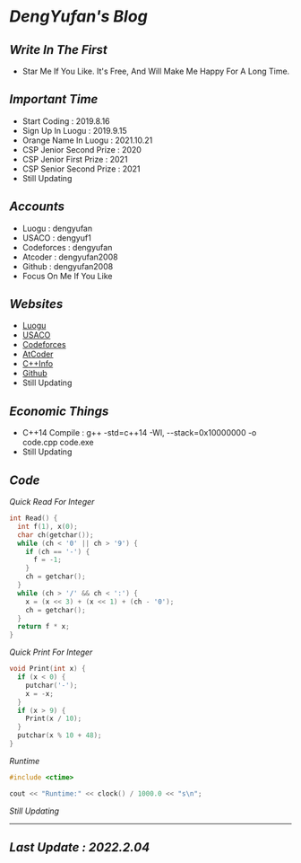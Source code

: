 # *DengYufan's Blog*

## *Write In The First*
- Star Me If You Like. It's Free, And Will Make Me Happy For A Long Time.

## *Important Time*
- Start Coding : 2019.8.16
- Sign Up In Luogu : 2019.9.15
- Orange Name In Luogu : 2021.10.21
- CSP Jenior Second Prize : 2020
- CSP Jenior First Prize : 2021
- CSP Senior Second Prize : 2021
- Still Updating

## *Accounts*
- Luogu : dengyufan
- USACO : dengyuf1
- Codeforces : dengyufan
- Atcoder : dengyufan2008
- Github : dengyufan2008
- Focus On Me If You Like

## *Websites*
- [Luogu](http://www.luogu.com.cn)
- [USACO](https://train.usaco.org)
- [Codeforces](https://codeforces.com)
- [AtCoder](https://atcoder.jp)
- [C++Info](https://zh.cppreference.com/w/%E9%A6%96%E9%A1%B5)
- [Github](https://github.com)
- Still Updating

## *Economic Things*
- C++14 Compile : g++ -std=c++14 -Wl, --stack=0x10000000 -o code.cpp code.exe
- Still Updating

## *Code*
*Quick Read For Integer*
```c++
int Read() {
  int f(1), x(0);
  char ch(getchar());
  while (ch < '0' || ch > '9') {
    if (ch == '-') {
      f = -1;
    }
    ch = getchar();
  }
  while (ch > '/' && ch < ':') {
    x = (x << 3) + (x << 1) + (ch - '0');
    ch = getchar();
  }
  return f * x;
}
```
*Quick Print For Integer*
```c++
void Print(int x) {
  if (x < 0) {
    putchar('-');
    x = -x;
  }
  if (x > 9) {
    Print(x / 10);
  }
  putchar(x % 10 + 48);
}
```
*Runtime*
```c++
#include <ctime>

cout << "Runtime:" << clock() / 1000.0 << "s\n";
```
*Still Updating*

- - - - - -

## *Last Update : 2022.2.04*
